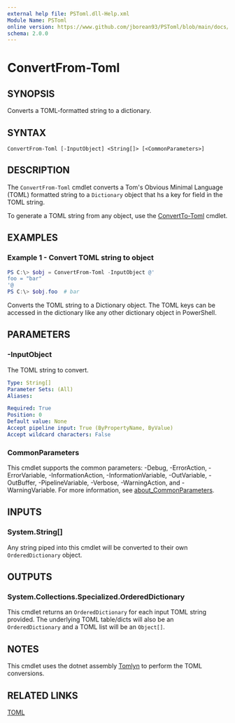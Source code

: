 ```yaml
---
external help file: PSToml.dll-Help.xml
Module Name: PSToml
online version: https://www.github.com/jborean93/PSToml/blob/main/docs/en-US/ConvertFrom-Toml.md
schema: 2.0.0
---
```


# ConvertFrom-Toml

## SYNOPSIS
Converts a TOML-formatted string to a dictionary.

## SYNTAX

```
ConvertFrom-Toml [-InputObject] <String[]> [<CommonParameters>]
```

## DESCRIPTION
The `ConvertFrom-Toml` cmdlet converts a Tom's Obvious Minimal Language (TOML) formatted string to a `Dictionary` object that hs a key for field in the TOML string.

To generate a TOML string from any object, use the [ConvertTo-Toml](./ConvertTo-Toml.md) cmdlet.

## EXAMPLES

### Example 1 - Convert TOML string to object
```powershell
PS C:\> $obj = ConvertFrom-Toml -InputObject @'
foo = "bar"
'@
PS C:\> $obj.foo  # bar
```

Converts the TOML string to a Dictionary object.
The TOML keys can be accessed in the dictionary like any other dictionary object in PowerShell.

## PARAMETERS

### -InputObject
The TOML string to convert.

```yaml
Type: String[]
Parameter Sets: (All)
Aliases:

Required: True
Position: 0
Default value: None
Accept pipeline input: True (ByPropertyName, ByValue)
Accept wildcard characters: False
```

### CommonParameters
This cmdlet supports the common parameters: -Debug, -ErrorAction, -ErrorVariable, -InformationAction, -InformationVariable, -OutVariable, -OutBuffer, -PipelineVariable, -Verbose, -WarningAction, and -WarningVariable. For more information, see [about_CommonParameters](http://go.microsoft.com/fwlink/?LinkID=113216).

## INPUTS

### System.String[]
Any string piped into this cmdlet will be converted to their own `OrderedDictionary` object.

## OUTPUTS

### System.Collections.Specialized.OrderedDictionary
This cmdlet returns an `OrderedDictionary` for each input TOML string provided. The underlying TOML table/dicts will also be an `OrderedDictionary` and a TOML list will be an `Object[]`.

## NOTES
This cmdlet uses the dotnet assembly [Tomlyn](https://github.com/xoofx/Tomlyn/tree/main) to perform the TOML conversions.

## RELATED LINKS

[TOML](https://toml.io/en/)
